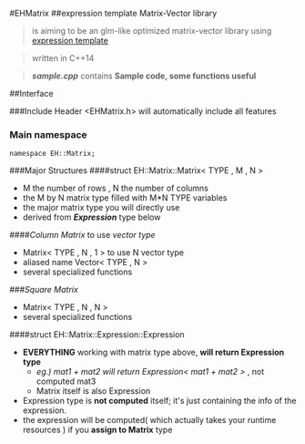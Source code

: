 #EHMatrix
##expression template Matrix-Vector library
> is aiming to be an glm-like optimized matrix-vector library using [expression template](https://en.wikipedia.org/wiki/Expression_templates)

> written in C++14

> _**sample.cpp**_ contains **Sample code, some functions useful**






##Interface

###Include Header
    <EHMatrix.h>
    will automatically include all features



### Main namespace
    namespace EH::Matrix;




###Major Structures
####struct EH::Matrix::Matrix< TYPE , M , N >
* M the number of rows , N the number of columns
* the M by N matrix type filled with M*N TYPE variables
* the major matrix type you will directly use
* derived from **_Expression_** type below

####*Column Matrix* to use *vector type*
* Matrix< TYPE , N , 1 > to use N vector type
* aliased name Vector< TYPE , N >
* several specialized functions

###*Square Matrix*
* Matrix< TYPE , N , N >
* several specialized functions

####struct EH::Matrix::Expression::Expression
* __EVERYTHING__ working with matrix type above, __will return Expression type__
    - _eg.) mat1 + mat2 will return Expression< mat1 + mat2 >_ , not computed mat3
    - Matrix itself is also Expression
* Expression type is **not computed** itself; it's just containing the info of the expression.
* the expression will be computed( which actually takes your runtime resources ) if you **assign to Matrix** type
